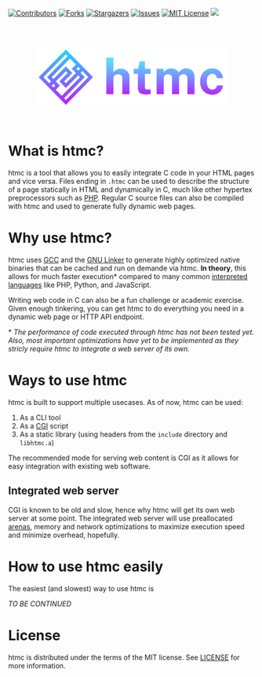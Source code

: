 [contributors-shield]: https://img.shields.io/github/contributors/Alessandro-Salerno/htmc.svg?style=flat-square
[contributors-url]: https://github.com/Alessandro-Salerno/htmc/graphs/contributors
[forks-shield]: https://img.shields.io/github/forks/Alessandro-Salerno/htmc.svg?style=flat-square
[forks-url]: https://github.com/Alessandro-Salerno/htmc/network/members
[stars-shield]: https://img.shields.io/github/stars/Alessandro-Salerno/htmc.svg?style=flat-square
[stars-url]: https://github.com/Alessandro-Salerno/htmc/stargazers
[issues-shield]: https://img.shields.io/github/issues/Alessandro-Salerno/htmc.svg?style=flat-square
[issues-url]: https://github.com/Alessandro-Salerno/htmc/issues
[license-shield]: https://img.shields.io/github/license/Alessandro-Salerno/htmc.svg?style=flat-square
[license-url]: https://github.com/Alessandro-Salerno/htmc/blob/master/LICENSE.txt

[![Contributors][contributors-shield]][contributors-url]
[![Forks][forks-shield]][forks-url]
[![Stargazers][stars-shield]][stars-url]
[![Issues][issues-shield]][issues-url]
[![MIT License][license-shield]][license-url]
![](https://tokei.rs/b1/github/Alessandro-Salerno/htmc)

<br>
<br>

<p align="center">
    <img src=".github/htmc-logo.svg" height="120">
</p>

<br>

# What is htmc?
htmc is a tool that allows you to easily integrate C code in your HTML pages and vice versa. Files ending in `.htmc` can be used to describe the structure of a page statically in HTML and dynamically in C, much like other hypertex preprocessors such as [PHP](https://www.php.net/).  Regular C source files can also be compiled with htmc and used to generate fully dynamic web pages.

# Why use htmc?
htmc uses [GCC](https://gcc.gnu.org/) and the [GNU Linker](https://ftp.gnu.org/old-gnu/Manuals/ld-2.9.1/html_chapter/ld_3.html) to generate highly optimized native binaries that can be cached and run on demande via htmc. **In theory**, this allows for much faster execution* compared to many common [interpreted languages](https://en.wikipedia.org/wiki/Interpreter_(computing)) like PHP, Python, and JavaScript. 

Writing web code in C can also be a fun challenge or academic exercise. Given enough tinkering, you can get htmc to do everything you need in a dynamic web page or HTTP API endpoint.

\* _The performance of code executed through htmc has not been tested yet. Also, most important optimizations have yet to be implemented as they stricly require htmc to integrate a web server of its own._

# Ways to use htmc
htmc is built to support multiple usecases. As of now, htmc can be used:
1. As a CLI tool
2. As a [CGI](https://it.wikipedia.org/wiki/Common_Gateway_Interface) script
3. As a static library (using headers from the `include` directory and `libhtmc.a`)

The recommended mode for serving web content is CGI as it allows for easy integration with existing web software.

## Integrated web server
CGI is known to be old and slow, hence why htmc will get its own web server at some point. The integrated web server will use preallocated [arenas](https://www.rfleury.com/p/untangling-lifetimes-the-arena-allocator), memory and network optimizations to maximize execution speed and minimize overhead, hopefully.

# How to use htmc easily
The easiest (and slowest) way to use htmc is

_TO BE CONTINUED_

# License
htmc is distributed under the terms of the MIT license. See [LICENSE](LICENSE) for more information.

